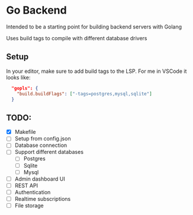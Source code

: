 # Go Backend

Intended to be a starting point for building backend servers with Golang

Uses build tags to compile with different database drivers

## Setup

In your editor, make sure to add build tags to the LSP.
For me in VSCode it looks like:

```json
  "gopls": {
    "build.buildFlags": ["-tags=postgres,mysql,sqlite"]
  }
```

## TODO:

-   [x] Makefile
-   [ ] Setup from config.json
-   [ ] Database connection
-   [ ] Support different databases
    -   [ ] Postgres
    -   [ ] Sqlite
    -   [ ] Mysql
-   [ ] Admin dashboard UI
-   [ ] REST API
-   [ ] Authentication
-   [ ] Realtime subscriptions
-   [ ] File storage
